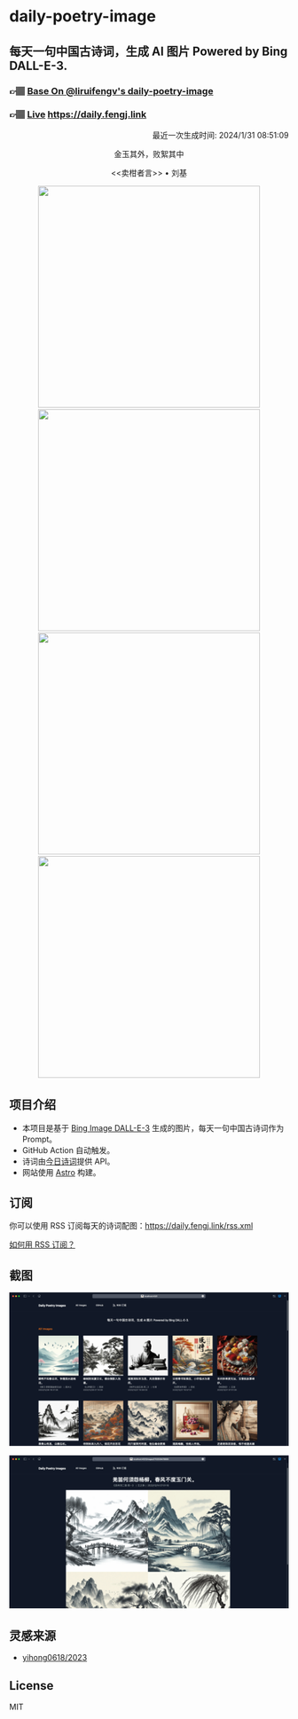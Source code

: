 
# daily-poetry-image

## 每天一句中国古诗词，生成 AI 图片 Powered by Bing DALL-E-3.

### 👉🏽 [Base On @liruifengv's daily-poetry-image](https://github.com/liruifengv/daily-poetry-image)

### 👉🏽 [Live](https://daily.fengj.link) https://daily.fengj.link

<p align="right">
  最近一次生成时间: 2024/1/31 08:51:09
</p>
<p align="center">
金玉其外，败絮其中
</p>
<p align="center">
<<卖柑者言>> • 刘基
</p>
<p align="center">
<img src="https://tse4.mm.bing.net/th/id/OIG1.DDPoyNHYAUmGUajc9ZwC" height="400" width="400" />
<img src="https://tse3.mm.bing.net/th/id/OIG1.HFHDB3NpCw6DsGz00RqV" height="400" width="400" />
<img src="https://tse3.mm.bing.net/th/id/OIG1.1aOpQL5l3CNtrbRIUbwJ" height="400" width="400" />
<img src="https://tse4.mm.bing.net/th/id/OIG1.cPF_utL_GdcOWWPRFsyl" height="400" width="400" />
</p>

## 项目介绍

-   本项目是基于 [Bing Image DALL-E-3](https://www.bing.com/images/create) 生成的图片，每天一句中国古诗词作为 Prompt。
-   GitHub Action 自动触发。
-   诗词由[今日诗词](https://www.jinrishici.com/)提供 API。
-   网站使用 [Astro](https://astro.build) 构建。

## 订阅

你可以使用 RSS 订阅每天的诗词配图：https://daily.fengj.link/rss.xml

[如何用 RSS 订阅？](https://zhuanlan.zhihu.com/p/55026716)

## 截图

![图片列表](./screenshots/Snipaste_2023-12-28_21-00-26.png)

![图片详情](./screenshots/Snipaste_2023-12-28_21-00-53.png)

## 灵感来源

-   [yihong0618/2023](https://github.com/yihong0618/2023)

## License

MIT
